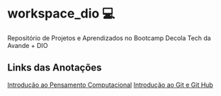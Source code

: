 # workspace_dio 💻
Repositório de Projetos e Aprendizados no Bootcamp Decola Tech da Avande + DIO

## Links das Anotações
[Introdução ao Pensamento Computacional](https://extreme-octopus-ecb.notion.site/INTRODU-O-PROGRAMA-O-E-PENSAMENTO-COMPUTACIONAL-679f3cf924614a7bab2842c7541422f1)
[Introdução ao Git e Git Hub](https://extreme-octopus-ecb.notion.site/GIT-E-GITHUB-UMA-INTRODU-O-2002821c14394338af3c3b73b9bd647a)
